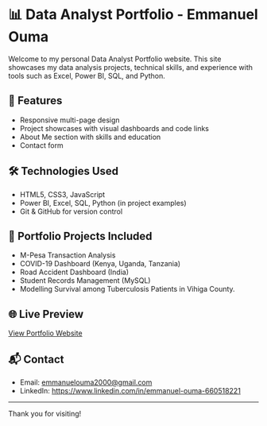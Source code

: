 # 📊 Data Analyst Portfolio - Emmanuel Ouma

Welcome to my personal Data Analyst Portfolio website. This site showcases my data analysis projects, technical skills, and experience with tools such as Excel, Power BI, SQL, and Python.

## 🚀 Features

- Responsive multi-page design
- Project showcases with visual dashboards and code links
- About Me section with skills and education
- Contact form


## 🛠️ Technologies Used

- HTML5, CSS3, JavaScript
- Power BI, Excel, SQL, Python (in project examples)
- Git & GitHub for version control

## 📂 Portfolio Projects Included

- M-Pesa Transaction Analysis
- COVID-19 Dashboard (Kenya, Uganda, Tanzania)
- Road Accident Dashboard (India)
- Student Records Management (MySQL)
- Modelling Survival among Tuberculosis Patients in Vihiga County.

## 🌐 Live Preview

[View Portfolio Website](https://yourusername.github.io/your-repo-name)

## 📬 Contact

- Email: emmanuelouma2000@gmail.com
- LinkedIn: https://www.linkedin.com/in/emmanuel-ouma-660518221

---

Thank you for visiting!
